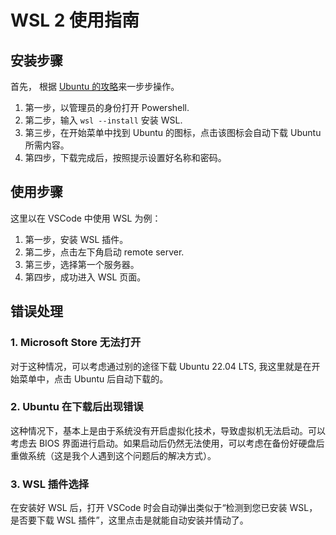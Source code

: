 # WSL 2 使用指南

## 安装步骤

首先， 根据 [Ubuntu 的攻略](https://ubuntu.com/tutorials/install-ubuntu-on-wsl2-on-windows-10#1-overview)来一步步操作。

1. 第一步，以管理员的身份打开 Powershell.
2. 第二步，输入 `wsl --install` 安装 WSL.
3. 第三步，在开始菜单中找到 Ubuntu 的图标，点击该图标会自动下载 Ubuntu 所需内容。
4. 第四步，下载完成后，按照提示设置好名称和密码。

## 使用步骤

这里以在 VSCode 中使用 WSL 为例：

1. 第一步，安装 WSL 插件。
2. 第二步，点击左下角启动 remote server.
3. 第三步，选择第一个服务器。
4. 第四步，成功进入 WSL 页面。

## 错误处理

### 1. Microsoft Store 无法打开

对于这种情况，可以考虑通过别的途径下载 Ubuntu 22.04 LTS, 我这里就是在开始菜单中，点击 Ubuntu 后自动下载的。

### 2. Ubuntu 在下载后出现错误

这种情况下，基本上是由于系统没有开启虚拟化技术，导致虚拟机无法启动。可以考虑去 BIOS 界面进行启动。如果启动后仍然无法使用，可以考虑在备份好硬盘后重做系统（这是我个人遇到这个问题后的解决方式）。

### 3. WSL 插件选择

在安装好 WSL 后，打开 VSCode 时会自动弹出类似于“检测到您已安装 WSL，是否要下载 WSL 插件”，这里点击是就能自动安装并情动了。
